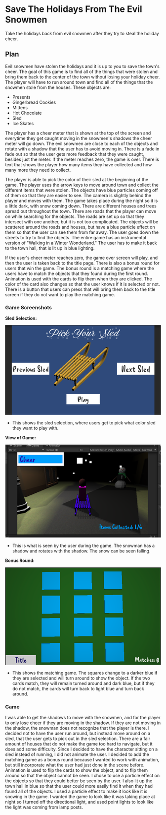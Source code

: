 # Save The Holidays From The Evil Snowmen
Take the holidays back from evil snowmen after they try to steal the holiday cheer.  

## Plan
Evil snowmen have stolen the holidays and it is up to you to save the town's cheer. The goal of this game is to find all of the things that were stolen and bring them back to the center of the town without losing your holiday cheer. The player will have to run around town and find all of the things that the snowmen stole from the houses. These objects are: 
* Presents
* Gingerbread Cookies
* Mittens
* Hot Chocolate
* Sled
* Ice Skates

 The player has a cheer meter that is shown at the top of the screen and everytime they get caught moving in the snowmen's shadows the cheer meter will go down. The evil snowmen are close to each of the objects and rotate with a shadow that the user has to avoid moving in. There is a fade in fade out so that the user gets more feedback that they were caught, besides just the meter. If the meter reaches zero, the game is over. There is text that shows the player how many items they have collected and how many more they need to collect.  


The player is able to pick the color of their sled at the beginning of the game. The player uses the arrow keys to move around town and collect the different items that were stolen. The objects have blue particles coming off of them so that they are easier to see. The camera is slightly behind the player and moves with them. The game takes place during the night so it is a little dark, with snow coming down. There are different houses and trees spread out throughout the town. There are roads that the player can move on while searching for the objects. The roads are set up so that they intersect with one another, but it is not too complicated. The objects will be scattered around the roads and houses, but have a blue particle effect on them so that the user can see them from far away. The user goes down the streets to try to find the objects. The entire game has an instrumental version of "Walking in a Winter Wonderland." The user has to make it back to the town hall, that is lit up in blue lighting. 


If the user's cheer meter reaches zero, the game over screen will play, and then the user is taken back to the title page. There is also a bonus round for users that win the game. The bonus round is a matching game where the users have to match the objects that they found during the first round. Animation is used with the cards to flip them when they are clicked. The color of the card also changes so that the user knows if it is selected or not. There is a button that users can press that will bring them back to the title screen if they do not want to play the matching game. 

### Game Screenshots
**Sled Selection:** 

![alt text](https://github.com/lh3006a/csc470-fall2020/blob/master/exercises/final/pickSled.png)
* This shows the sled selection, where users get to pick what color sled they want to play with. 

**View of Game:** 

![alt text](https://github.com/lh3006a/csc470-fall2020/blob/master/exercises/final/game.png)
* This is what is seen by the user during the game. The snowman has a shadow and rotates with the shadow. The snow can be seen falling. 

**Bonus Round:** 

![alt text](https://github.com/lh3006a/csc470-fall2020/blob/master/exercises/final/match.png)
* This shows the matching game. The squares change to a darker blue if they are selected and will turn around to show the object. If the two cards match, they will remain turned around and dark blue, but if they do not match, the cards will turn back to light blue and turn back around. 

### Game
I was able to get the shadows to move with the snowmen, and for the player to only lose cheer if they are moving in the shadow. If they are not moving in the shadow, the snowman does not recognize that the player is there. I decided not to have the user run around, but instead move around on a sled, that the user gets to pick out in the sled selection. There are a fair amount of houses that do not make the game too hard to navigate, but it does add some difficulty. Since I decided to have the character sitting on a sled instead of running, I did not animate the user. I decided to add the matching game as a bonus round because I wanted to work with animation, but still incorporate what the user had just done in the scene before. Animation is used to flip the cards to show the object, and to flip them around so that the object cannot be seen. I chose to use a particle effect on the objects so that they could better be seen by the user. I also lit up the town hall in blue so that the user could more easily find it when they had found all of the objects. I used a particle effect to make it look like it is snowing in the game. I wanted the game to look like it was taking place at night so I turned off the directional light, and used point lights to look like the light was coming from lamp posts. 




